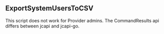 ## ExportSystemUsersToCSV

This script does not work for Provider admins. The CommandResults api differs
between jcapi and jcapi-go.
